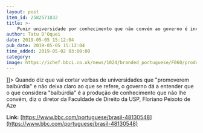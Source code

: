 ```yaml
---
layout: post
item_id: 2582571832
title: >-
    Punir universidade por conhecimento que não convém ao governo é inconstitucional, diz diretor do Direito da USP
author: Tatu D'Oquei
date: 2019-05-05 15:12:04
pub_date: 2019-05-05 15:12:04
time_added: 2019-05-02 03:00:00
category: 
image: https://ichef.bbci.co.uk/news/1024/branded_portuguese/F060/production/_106763516_14a585f5-3154-44d0-b2d9-fc6601c67be9.jpg
---
```


]]> Quando diz que vai cortar verbas de universidades que "promoverem balbúrdia" e não deixa claro ao que se refere, o governo dá a entender que o que considera "balbúrdia" é a produção de conhecimento que não lhe convém, diz o diretor da Faculdade de Direito da USP, Floriano Peixoto de Aze

**Link:** [https://www.bbc.com/portuguese/brasil-48130548](https://www.bbc.com/portuguese/brasil-48130548)

